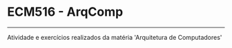# ECM516 - ArqComp
-----
Atividade e exercícios realizados da matéria 'Arquitetura de Computadores'
